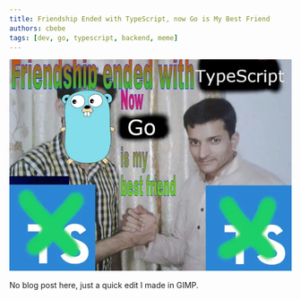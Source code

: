 ```yaml
---
title: Friendship Ended with TypeScript, now Go is My Best Friend
authors: cbebe
tags: [dev, go, typescript, backend, meme]
---
```


![Friendship ended](./friendship-ended.webp)

<!--truncate-->

No blog post here, just a quick edit I made in GIMP.
